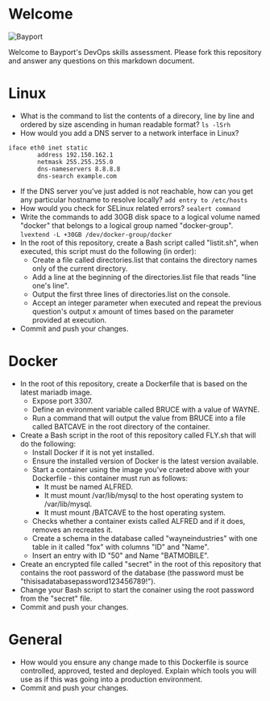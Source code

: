 
# Welcome

![Bayport](/Bayport_Logo.png)

Welcome to Bayport's DevOps skills assessment.
Please fork this repository and answer any questions on this markdown document.

# Linux
* What is the command to list the contents of a direcory, line by line and ordered by size ascending in human readable format?
`ls -lSrh`
* How would you add a DNS server to a network interface in Linux?
```
iface eth0 inet static
        address 192.150.162.1
        netmask 255.255.255.0
        dns-nameservers 8.8.8.8
        dns-search example.com
```
* If the DNS server you've just added is not reachable, how can you get any particular hostname to resolve locally? 
`add entry to /etc/hosts`
* How would you check for SELinux related errors?
`sealert command`
* Write the commands to add 30GB disk space to a logical volume named "docker" that belongs to a logical group named "docker-group".
`lvextend -L +30GB /dev/docker-group/docker `
* In the root of this repository, create a Bash script called "listit.sh", when executed, this script must do the following (in order):
    * Create a file called directories.list that contains the directory names only of the current directory.
    * Add a line at the beginning of the directories.list file that reads "line one's line".
    * Output the first three lines of directories.list on the console.
    * Accept an integer parameter when executed and repeat the previous question's output x amount of times based on the parameter provided at execution.
* Commit and push your changes.
 
# Docker
* In the root of this repository, create a Dockerfile that is based on the latest mariadb image.
    * Expose port 3307.
    * Define an evironment variable called BRUCE with a value of WAYNE.
    * Run a command that will output the value from BRUCE into a file called BATCAVE in the root directory of the container. 
* Create a Bash script in the root of this repository called FLY.sh that will do the following:
    * Install Docker if it is not yet installed.
    * Ensure the installed version of Docker is the latest version available.
    * Start a container using the image you've craeted above with your Dockerfile - this container must run as follows:
        * It must be named ALFRED.
        * It must mount /var/lib/mysql to the host operating system to /var/lib/mysql.
        * It must mount /BATCAVE to the host operating system.
    * Checks whether a container exists called ALFRED and if it does, removes an recreates it.
    * Create a schema in the database called "wayneindustries" with one table in it called "fox" with columns "ID" and "Name".
    * Insert an entry with ID "50" and Name "BATMOBILE".
* Create an encrypted file called "secret" in the root of this repository that contains the root password of the database (the password must be "thisisadatabasepassword123456789!").
* Change your Bash script to start the conainer using the root password from the "secret" file.
* Commit and push your changes.

# General
* How would you ensure any change made to this Dockerfile is source controlled, approved, tested and deployed. Explain which tools you will use as if this was going into a production environment.
* Commit and push your changes.
